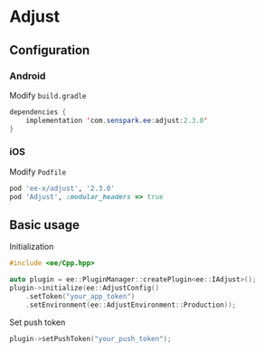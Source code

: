 # Adjust
## Configuration
### Android
Modify `build.gradle`
```java
dependencies {
    implementation 'com.senspark.ee:adjust:2.3.0'
}
```

### iOS
Modify `Podfile`
```ruby
pod 'ee-x/adjust', '2.3.0'
pod 'Adjust', :modular_headers => true
```

## Basic usage
Initialization
```cpp
#include <ee/Cpp.hpp>

auto plugin = ee::PluginManager::createPlugin<ee::IAdjust>();
plugin->initialize(ee::AdjustConfig()
    .setToken("your_app_token")
    .setEnvironment(ee::AdjustEnvironment::Production));
```

Set push token
```cpp
plugin->setPushToken("your_push_token");
```